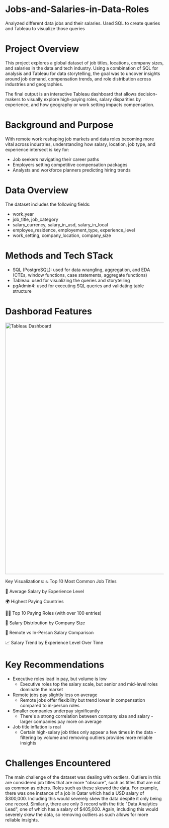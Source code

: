 # Jobs-and-Salaries-in-Data-Roles
Analyzed different data jobs and their salaries. Used SQL to create queries and Tableau to visualize those queries

# Project Overview
This project explores a global dataset of job titles, locations, company sizes, and salaries in the data and tech industry. Using a combination of SQL for analysis and Tableau for data storytelling, the goal was to uncover insights around job demand, compensation trends, and role distribution across industries and geographies.

The final output is an interactive Tableau dashboard that allows decision-makers to visually explore high-paying roles, salary disparities by experience, and how geography or work setting impacts compensation.

# Background and Purpose
With remote work reshaping job markets and data roles becoming more vital across industries, understanding how salary, location, job type, and experience intersect is key for:
* Job seekers navigating their career paths
* Employers setting competitive compensation packages
* Analysts and workforce planners predicting hiring trends

# Data Overview
The dataset includes the following fields:
* work_year
* job_title, job_category
* salary_currency, salary_in_usd, salary_in_local
* employee_residence, employement_type, experience_level
* work_setting, company_location, company_size

# Methods and Tech STack
* SQL (PostgreSQL): used for data wrangling, aggregation, and EDA (CTEs, window functions, case statements, aggregate functions)
* Tableau: used for visualizing the queries and storytelling
* pgAdmin4: used for executing SQL queries and validating table structure

# Dashborad Features
<img src="dashboard_screenshot.png" alt="Tableau Dashboard" width="800"/>

Key Visualizations:
🔝 Top 10 Most Common Job Titles

💸 Average Salary by Experience Level

🌍 Highest Paying Countries

👨‍💻 Top 10 Paying Roles (with over 100 entries)

🏢 Salary Distribution by Company Size

🧭 Remote vs In-Person Salary Comparison

📈 Salary Trend by Experience Level Over Time

# Key Recommendations
* Executive roles lead in pay, but volume is low
  * Executive roles top the salary scale, but senior and mid-level roles dominate the market
* Remote jobs pay slightly less on average
  * Remote jobs offer flexibility but trend lower in compensation compared to in-person roles
* Smaller companies underpay significantly
  * There's a strong correlation between company size and salary - larger companies pay more on average
* Job title inflation is real
  * Certain high-salary job titles only appear a few times in the data - filtering by volume and removing
    outliers provides more reliable insights

# Challenges Encountered
The main challenge of the dataset was dealing with outliers. Outliers in this are considered job titles that are more "obscure", such as titles that are not as common as others. Roles such as these skewed the data. For example, there was one instance of a job in Qatar which had a USD salary of $300,000. Including this would severely skew the data despite it only being one record. Similarly, there are only 3 record with the title "Data Analytics Lead", one of which has a salary of $405,000. Again, including this would severely skew the data, so removing outliers as such allows for more reliable insights.
